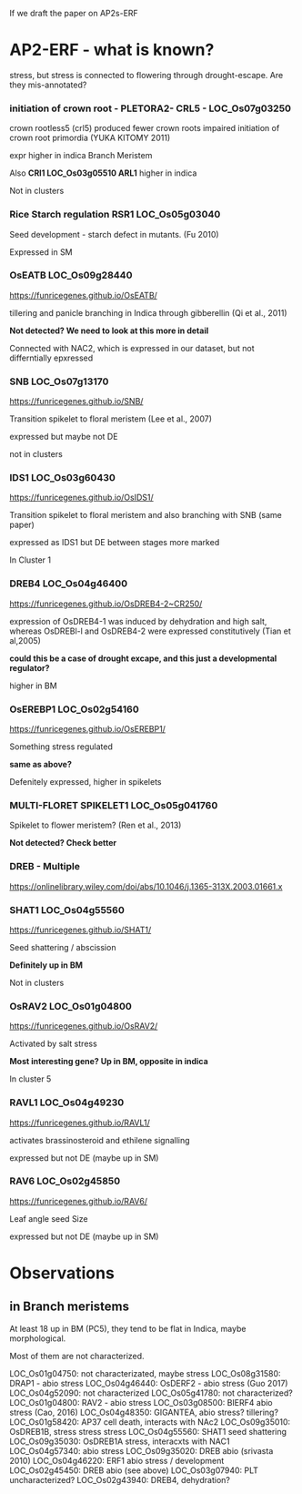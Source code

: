 If we draft the paper on AP2s-ERF

# AP2-ERF - what is known?

stress, but stress is connected to flowering through drought-escape. Are they mis-annotated?


### initiation of crown root - PLETORA2- CRL5 - LOC_Os07g03250

crown rootless5 (crl5) produced fewer crown roots impaired initiation of crown root primordia (YUKA KITOMY 2011)

expr higher in indica Branch Meristem

Also **CRl1 LOC_Os03g05510 ARL1** higher in indica

Not in clusters

### Rice Starch regulation RSR1 LOC_Os05g03040

Seed development - starch defect in mutants. (Fu 2010)

Expressed in SM

### OsEATB LOC_Os09g28440

https://funricegenes.github.io/OsEATB/

tillering and panicle branching in Indica through gibberellin (Qi et al., 2011)

**Not detected? We need to look at this more in detail**

Connected with NAC2, which is expressed in our dataset, but not differntially epxressed

### SNB LOC_Os07g13170

https://funricegenes.github.io/SNB/

Transition spikelet to floral meristem (Lee et al., 2007)

expressed but maybe not DE

not in clusters

### IDS1  LOC_Os03g60430

https://funricegenes.github.io/OsIDS1/

Transition spikelet to floral meristem and also branching with SNB (same paper)

expressed as IDS1 but DE between stages more marked

In Cluster 1

### DREB4 LOC_Os04g46400

https://funricegenes.github.io/OsDREB4-2~CR250/

expression of OsDREB4-1 was induced by dehydration and high salt, whereas OsDREBl-l and OsDREB4-2 were expressed constitutively (Tian et al,2005)

**could this be a case of drought excape, and this just a developmental regulator?**

higher in BM

### OsEREBP1 LOC_Os02g54160

https://funricegenes.github.io/OsEREBP1/

Something stress regulated

**same as above?**

Defenitely expressed, higher in spikelets

### MULTI-FLORET SPIKELET1 LOC_Os05g041760

Spikelet to flower meristem? (Ren et al., 2013)

**Not detected? Check better**

### DREB - Multiple

https://onlinelibrary.wiley.com/doi/abs/10.1046/j.1365-313X.2003.01661.x

### SHAT1 LOC_Os04g55560

https://funricegenes.github.io/SHAT1/

Seed shattering / abscission

**Definitely up in BM**

Not in clusters

### OsRAV2 LOC_Os01g04800

https://funricegenes.github.io/OsRAV2/

Activated by salt stress

**Most interesting gene? Up in BM, opposite in indica**

In cluster 5

### RAVL1 LOC_Os04g49230

https://funricegenes.github.io/RAVL1/

activates brassinosteroid and ethilene signalling

expressed but not DE (maybe up in SM)

### RAV6 LOC_Os02g45850

https://funricegenes.github.io/RAV6/

Leaf angle seed Size

expressed but not DE (maybe up in SM)


# Observations

## in Branch meristems

At least 18 up in BM (PC5), they tend to be flat in Indica, maybe morphological.

Most of them are not characterized.

LOC_Os01g04750: not characterizated, maybe stress
LOC_Os08g31580: DRAP1 - abio stress
LOC_Os04g46440: OsDERF2 - abio stress (Guo 2017)
LOC_Os04g52090: not characterized
LOC_Os05g41780: not characterized?
LOC_Os01g04800: RAV2 - abio stress
LOC_Os03g08500: BIERF4 abio stress (Cao, 2016)
LOC_Os04g48350: GIGANTEA, abio stress? tillering?
LOC_Os01g58420: AP37 cell death, interacts with NAc2
LOC_Os09g35010: OsDREB1B, stress stress stress
LOC_Os04g55560: SHAT1 seed shattering
LOC_Os09g35030: OsDREB1A stress, interacxts with NAC1
LOC_Os04g57340: abio stress
LOC_Os09g35020: DREB abio (srivasta 2010)
LOC_Os04g46220: ERF1 abio stress / development
LOC_Os02g45450: DREB abio (see above)
LOC_Os03g07940: PLT uncharacterized?
LOC_Os02g43940: DREB4, dehydration?
